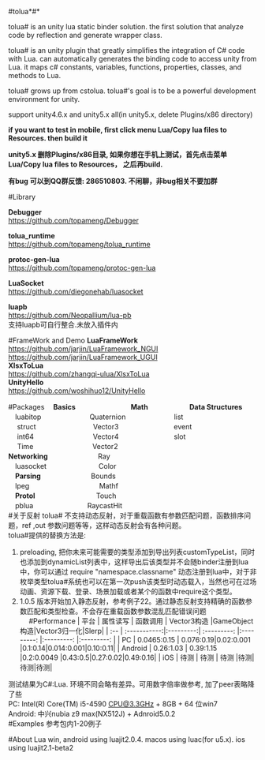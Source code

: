 #tolua*#*

tolua# is an unity lua static binder solution. the first solution that analyze code by reflection and generate wrapper class.

tolua# is an unity plugin that greatly simplifies the integration of C# code with Lua. can automatically generates the binding code to access unity from Lua. it maps c# constants,  variables, functions, properties, classes, and methods to Lua.

tolua# grows up from cstolua.  tolua#'s goal is to be a powerful development environment for unity.

support unity4.6.x and unity5.x all(in unity5.x, delete Plugins/x86 directory)

 **if you want to test in mobile, first click menu Lua/Copy lua files to Resources. then build it**

 **unity5.x 删除Plugins/x86目录, 如果你想在手机上测试，首先点击菜单Lua/Copy lua files to Resources， 之后再build.**

 **有bug 可以到QQ群反馈: 286510803. 不闲聊，非bug相关不要加群**

#Library

**Debugger** <br>
https://github.com/topameng/Debugger

**tolua_runtime** <br>
https://github.com/topameng/tolua_runtime

**protoc-gen-lua** <br>
https://github.com/topameng/protoc-gen-lua

**LuaSocket** <br>
https://github.com/diegonehab/luasocket

**luapb**<br>
https://github.com/Neopallium/lua-pb<br>
支持luapb可自行整合.未放入插件内

#FrameWork and Demo
**LuaFrameWork**<br>
https://github.com/jarjin/LuaFramework_NGUI <br>
https://github.com/jarjin/LuaFramework_UGUI <br>
**XlsxToLua**<br>
https://github.com/zhangqi-ulua/XlsxToLua<br>
**UnityHello**<br>
https://github.com/woshihuo12/UnityHello<br>

#Packages
　**Basics**　　　　　　　　**Math**　　　　　　**Data Structures**<br>
　luabitop　　　　　　　Quaternion　　　　　　　list<br>
　 struct　　　　　　　 　Vector3　　　　　　　　event<br>
　 int64　　　　 　　　  　Vector4　　　　　　　　slot<br>
　 Time　　　　 　　　  　Vector2<br>
**Networking**　　　　 　　　Ray<br>
　luasocket　　　　 　　　 Color<br>
　**Parsing**　　　　 　　　Bounds<br>
　lpeg　　 　　 　　　 　  　Mathf<br>
　**Protol**　　　　　 　 　　 Touch<br>
　pblua　　　 　　 　 　RaycastHit<br>
#关于反射
tolua# 不支持动态反射，对于重载函数有参数匹配问题，函数排序问题，ref ,out 参数问题等等，这样动态反射会有各种问题。<br>
tolua#提供的替换方法是:<br>
1. preloading, 把你未来可能需要的类型添加到导出列表customTypeList，同时也添加到dynamicList列表中，这样导出后该类型并不会随binder注册到lua中，你可以通过 require "namespace.classname" 动态注册到lua中，对于非枚举类型tolua#系统也可以在第一次push该类型时动态载入，当然也可在过场动画、资源下载、登录、场景加载或者某个的函数中require这个类型。<br>
2. 1.0.5 版本开始加入静态反射，参考例子22。通过静态反射支持精确的函数参数匹配和类型检查。不会存在重载函数参数混乱匹配错误问题
　
#Performance
|   平台    	|   属性读写   | 函数调用  | Vector3构造 |GameObject构造|Vector3归一化|Slerp|
| :-- 		| :-----------:|:---------:| :---------: |:---------: |:---------: |:---------: |
| PC  		|  0.0465:0.15 | 0.076:0.19|0.02:0.001   |0.1:0.14|0.014:0.001|0.10:0.11|
| Android   |   0.26:1.03  | 0.39:1.15 |0.2:0.0049   |0.43:0.5|0.27:0.02|0.49:0.16|
| iOS       |   待测       | 待测      |   待测      |待测|待测|待测|

测试结果为C#:Lua. 环境不同会略有差异。可用数字倍率做参考, 加了peer表略降了些<br>
PC: Intel(R) Core(TM) i5-4590 CPU@3.3GHz + 8GB + 64 位win7<br>
Android: 中兴nubia z9 max(NX512J) + Adnroid5.0.2<br>
#Examples
参考包内1-20例子

#About Lua
win, android using luajit2.0.4. macos using luac(for u5.x). ios using luajit2.1-beta2